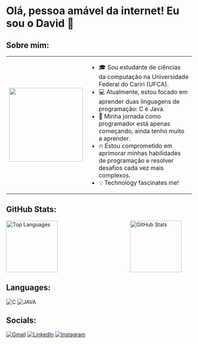 # Olá, pessoa amável da internet! Eu sou o David 👋

## Sobre mim: 

<table>
  <tr>
    <td>
      <p align="center">
        <img src="https://media.giphy.com/media/l0MYNYpSlRwCuXubm/giphy.gif" width="200" />
      </p>
    </td>
    <td>
      <ul>
        <li>🎓 Sou estudante de ciências da computação na Universidade Federal do Cariri (UFCA).</li>
        <li>💻 Atualmente, estou focado em aprender duas linguagens de programação: C e Java.</li>
        <li>🚀 Minha jornada como programador está apenas começando, ainda tenho muito a aprender.</li>
        <li>🔥 Estou comprometido em aprimorar minhas habilidades de programação e resolver desafios cada vez mais complexos.</li>
        <li>💡 Technology fascinates me!</li>
      </ul>
    </td>
  </tr>
</table>

## GitHub Stats:

<div style="display: flex;">
  <img src="https://github-readme-stats.vercel.app/api/top-langs/?username=DavidHuds0n&theme=vue-dark&hide_border=false&include_all_commits=true&count_private=false&layout=compact" alt="Top Languages" style="height: 10em; flex: 2;">
  <img src="https://github-readme-stats.vercel.app/api?username=DavidHuds0n&theme=vue-dark&hide_border=false&include_all_commits=true&count_private=false" alt="GitHub Stats" style="height: 10em; flex: 1;">
</div>

## Languages:
![C](https://github.com/DavidHuds0n/DavidHuds0n/assets/148264298/d7d4861d-a39d-4820-8777-3be54ecb6752)
![JAVA](https://github.com/DavidHuds0n/DavidHuds0n/assets/148264298/aa87b9b5-66a5-4063-91bf-df748695dd8c)



## Socials:

[![Gmail](https://img.shields.io/badge/Gmail-D14836?style=for-the-badge&logo=gmail&logoColor=white)](mailto:davihudsonga@gmail.com) 
[![LinkedIn](https://img.shields.io/badge/LinkedIn-0077B5?style=for-the-badge&logo=linkedin&logoColor=white)](https://www.linkedin.com/in/d4vidhudson/) 
[![Instagram](https://img.shields.io/badge/Instagram-E4405F?style=for-the-badge&logo=instagram&logoColor=white)](https://www.instagram.com/d4v1dhud50n/)









